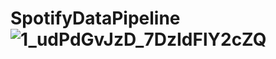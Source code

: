 # SpotifyDataPipeline![1_udPdGvJzD_7DzIdFlY2cZQ](https://github.com/user-attachments/assets/a8b46523-7454-403f-958a-cc2d3e600d5c)
